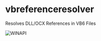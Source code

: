 vbreferenceresolver
===================

Resolves DLL/OCX References in VB6 Files

![WINAPI](http://cdn.memegenerator.net/instances/500x/51256513.jpg)
